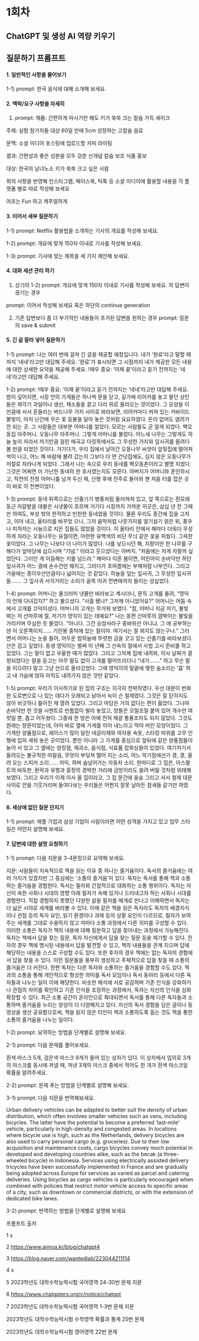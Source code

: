 # 1회차 
## ChatGPT 및 생성 AI 역량 키우기

## 질문하기 프롬프트

#### 1. 일반적인 사항을 물어보기

1-1) prompt: 
한국 음식에 대해 소개해 보세요.


#### 2. 맥락/요구 사항을 자세히

1) prompt: 
제품: 간편하게 마시기만 해도 키가 쑥쑥 크는 칼슘 가득 셰이크

주제: 실험 참가자들 대상 60일 만에 5cm 성장하는 고칼슘 음료

문맥: 소셜 미디어 포스팅에 업로드할 카피 라이팅

결과: 간편성과 좋은 성분을 모두 갖춘 신개념 칼슘 보조 식품 홍보 

대상: 한국의 남녀노소 키가 쑥쑥 크고 싶은 사람

위의 사항을 반영해 인스타그램, 페이스북, 틱톡 등 소셜 미디어에 활용할 내용을 각 플랫폼 별로 따로 작성해 보세요

어조는 Fun 하고 캐주얼하게


#### 3. 이어서 세부 질문하기

1-1) prompt:  Netflix 활용법을 소개하는 기사의 개요를 작성해 보세요.

1-2) prompt: 개요에 맞게 150자 이내로 기사를 작성해 보세요.

1-3) prompt: 기사에 맞는 제목을 세 가지 제안해 보세요.


#### 4. 대화 세션 관리 하기

1) 상기의 1-2) prompt: 개요에 맞게 150자 이내로 기사를 작성해 보세요. 의 답변이 끊기는 경우

prompt: 이어서 작성해 보세요 혹은 하단의 continue generation 

2) 기존 답변보다 좀 더 부가적인 내용들이 추가된 답변을 원하는 경우
prompt: 질문의 save & submit 


#### 5. 긴 글 잘라 넣어 질문하기

1-1) prompt: 나는 여러 번에 걸쳐 긴 글을 제공할 예정입니다. 내가 ‘완료’라고 말할 때까지 ‘네네’라고만 대답해 주세요. ’완료’가 표시되면 그 시점까지 내가 제공한 모든 내용에 대한 상세한 요약을 제공해 주세요.
!매우 중요: ‘이제 끝’이라고 듣기 전까지는 ‘네네’라고만 대답해 주세요.

1-2) prompt: !매우 중요: ‘이제 끝’이라고 듣기 전까지는 ‘네네’라고만 대답해 주세요.
밤이 깊어지면, 시장 안의 가게들은 하나씩 문을 닫고, 길가에 리어카를 놓고 팔던 상인들은 제각기 과일이나 생선, 채소들을 끌고 다리 위로 올라오는 것이었다. 그 모양을 이만큼에 서서 흔들리는 버드나무 가지 사이로 바라보면, 리어카마다 켜져 있는 카바이드 불빛이, 마치 난간에 무슨 꽃 등불을 달아 놓은 것처럼 요요하였다. 돈이 없어도 염려가 안 되는 곳. 그 사람들은 대부분 어머니를 알았다. 모르는 사람들도 곧 알게 되었다. 벽오동집 아주머니. 오동나무 아주머니. 그렇게 어머니를 불렀다. 어느새 나무는 그렇게도 하늘 높이 자라서 저기만큼 걸린 매곡교 다릿목에서도 그 무성한 가지와 잎사귀를 올려다볼 만큼 되었던 것이다. 거기다가, 우리 집에서 날아간 오동나무 씨앗이 앞뒷집에 떨어져 싹이 나고, 어느 해 바람에 불려 갔는지 그보다 더 먼 건넛집에도, 심지 않은 오동나무가 저절로 자라나게 되었다. 그래서 나는 속으로 우리 동네를 벽오동촌이라고 별명 지었다. 그것은 어쩌면 이 가난한 동네의 한 호사였는지도 모른다. 아버지가 어머니와 혼인하시고, 작천의 친정 어머니를 남겨 두신 채, 신행 후에 전주로 돌아와 맨 처음 터를 잡은 곳이 바로 이 천변이었다.

1-3) prompt: 동네 뒤쪽으로는 산줄기가 병풍처럼 둘러쳐져 있고, 앞 쪽으로는 흰모래 둥근 자갈밭을 데불은 시냇물이 흐르며 거기다 시장까지 가까운 이곳은, 삼십 년 전 그때만 하여도, 부성 밖의 한적하고 빈한한 동네였을 것이다. 물론 우리도 중간에 집을 고치고, 이어 내고, 울타리를 바꾸었 으나, 그저 움막처럼 나뭇가지를 얼기설기 얽은 뒤, 풍우나 피하자는 시늉으로 지은 집들도 많았을 것이다. 이 울타리 안에서 해마다 더욱더 무성하게 자라는 오동나무는 유월이면, 아련한 유백색의 비단 무늬 같은 꽃을 피웠다. 그윽한 꽃이었다. 그 나무는 나보다 더 나이가 많았다. 나를 낳으시던 해, 지팡이만 한 나무를 구해다가 앞마당에 심으시며 “기념.” 이라고 웃으셨다는 아버지. “처음에는 저게 자랄까 싶었단다. 그러던 게 이듬해는 키를 넘드라.” 해마다 이른 봄이면, 어린아이 손바닥만 하던 잎사귀가 어느 결에 손수건만 해지고, 그러다가 초여름에는 부채처럼 나부낀다. 그리고 가을에는 종이우산만큼이나 넓어지는 것 같았다. 하늘을 덮는 잎사귀, 그 무성한 잎사귀들……. 그 잎사귀 서걱거리는 소리가 골목 어귀 천변에까지 들리는 성싶었다.

1-4) prompt: 어머니는 물끄러미 냇물만 바라보고 계시더니, 문득 고개를 돌려, “영익이 언제 다녀갔지?” 하고 물으셨다. “사흘 됐나? 그저께 아니었어요?” 어머니는 어둠 속에서 고개를 끄덕이셨다. 어머니의 고개는 무거워 보였다. “참, 어머니 지금 저기, 불빛 뵈는 저 산마루에 절, 저기가 영익이 있는 데예요?” 나는 동편 산마루의 깜박이는 불빛을 가리키며 무심한 듯 물었다. “아니다. 그건 승암사라구 중바위산 아니냐. 그 애 공부하는 덴 이 오른쪽이지…… 기린봉 중턱에 있는 절이야. 여기서는 잘 뵈지도 않는구나.” 그러면서 어머니는 눈을 들어, 어두운 밤하늘에 뚜렷한 금을 긋고 있는 산줄기를 바라보셨다. 산은 검고 깊었다. 동생 영익이는 벌써 이 년째 그 산속의 절에서 사법 고시 준비를 하고 있었다. 그는 말이 없고 우울한 때가 많았다. 그리고 그저께 집에 내려와, 이사 날짜가 결정되었다는 말을 듣고는 아무 말도 없이 고개를 떨어뜨리더니 “내가…….” 하고 무슨 말을 이으려다 말고 그냥 산으로 올라갔었다. 그때 영익이의 말끝에 맺힌 숨소리는 ‘흡’ 하고 내 가슴에 얹혀 아직도 내려가지 않은 것만 같았다.

1-5) prompt: 우리가 이사하기로 된 집의 구조는 지극히 천박하였다. 우선 대문이 번화한 도로변으로 나 있는 데다가 오래되고 낡아서 녹이 슨 철제였다. 그것은 잘 닫히지도 않아 비긋하니 틀어진 채 열려 있었다. 그리고 마당은 거의 없다는 편이 옳았다. 그나마 손바닥만 한 것을 시멘트로 빈틈없이 발라 놓았고, 방들은 오밀조밀 붙어 있어 개수만 여럿일 뿐, 좁고 어두웠다. 그중에 한 방은 아예 전혀 채광 통풍조차도 되지 않았다. 그것도 원래는 창문이었는데, 아마 바로 옆에 가게를 이어 내느라고 막아 버린 모양이었다. 그 가게란 양품점으로, 레이스가 많이 달린 네글리제와 여자용 속옷, 스타킹 따위를 고무 인형에 입혀 세워 놓은 곳이었다. 뿐만 아니라 그 가게를 중심으로 앞뒤에 같은 양품점들이 늘어 서 있고 그 옆에는 양장점, 제과소, 음식점, 식료품 잡화상들이 있었다. 여기저기서 들려오는 불규칙한 마찰음, 무엇이 부딪쳐 떨어 지는 소리, 어느 악기점에선가 쿵, 쿵, 울려 오는 스피커 소리…… 끼익, 하며 숨넘어가는 자동차 소리. 한마디로 그 집은, 아스팔트의 바둑판, 환락과 유행과 흥정의 경박한 거리에 금방이라도 쓸려 버릴 것처럼 위태해 보였다. 그리고 우리가 이제 이사 올 집이라고, 그 집 문간에 웅숭 그리고 서서 철제 대문 사이로 안을 기웃거리며 들여다보는 우리들은 어쩐지 잘못 날아든 참새들 같기만 하였다.


#### 6. 세상에 없던 질문 던지기

1-1) prompt: 애플 기업과 삼성 기업이 사람이라면 어떤 성격을 가지고 있고 업무 스타일은 어떤지 설명해 보세요.


#### 7. 답변에 대한 설명 요청하기

1-1) prompt: 다음 지문을 3-4문장으로 요약해 보세요. 

지문: 사람들이 지속적으로 책을 읽는 이유 중 하나는 즐거움이다. 독서의 즐거움에는 여러 가지가 있겠지만 그 중심에는 ‘소통의 즐거움’이 있다. 독자는 독서를 통해 책과 소통하는 즐거움을 경험한다. 독서는 필자와 간접적으로 대화하는 소통 행위이다. 독자는 자신이 속한 사회나 시대의 영향 아래 필자가 속해 있거나 드러내고자 하는 사회나 시대를 경험한다. 직접 경험하지 못했던 다양한 삶을 필자를 매개로 만나고 이해하면서 독자는 더 넓은 시야로 세계를 바라볼 수 있다. 이때 같은 책을 읽은 독자라도 독자의 배경지식이나 관점 등의 독자 요인, 읽기 환경이나 과제 등의 상황 요인이 다르므로, 필자가 보여 주는 세계를 그대로 수용하지 않고 저마다 소통 과정에서 다른 의미를 구성할 수 있다. 이러한 소통은 독자가 책의 내용에 대해 질문하고 답을 찾아내는 과정에서 가능해진다. 독자는 책에서 답을 찾는 질문, 독자 자신에게서 답을 찾는 질문 등을 제기할 수 있다. 전자의 경우 책에 명시된 내용에서 답을 발견할 수 있고, 책의 내용들을 관계 지으며 답에 해당하는 내용을 스스로 구성할 수도 있다. 또한 후자의 경우 책에는 없는 독자의 경험에서 답을 찾을 수 있다. 이런 질문들을 풍부히 생성하고 주체적으로 답을 찾을 때 소통의 즐거움은 더 커진다. 한편 독자는 다른 독자와 소통하는 즐거움을 경험할 수도 있다. 책과의 소통을 통해 개인적으로 형성한 의미를 독서 모임이나 독서 동아리 등에서 다른 독자들과 나누는 일이 이에 해당한다. 비슷한 해석에 서로 공감하며 기존 인식을 강화하거나 관점의 차이를 확인하고 기존 인식을 조정하는 과정에서, 독자는 자신의 인식을 심화 확장할 수 있다. 최근 소통 공간이 온라인으로 확대되면서 독서를 통해 다른 독자들과 소통하며 즐거움을 누리는 양상이 더 다양해지고 있다. 자신의 독서 경험을 담은 글이나 동영상을 생산 공유함으로써, 책을 읽지 않은 타인이 책과 소통하도록 돕는 것도 책을 통한 소통의 즐거움을 나누는 일이다.

1-2) prompt: 요약하는 방법을 단계별로 설명해 보세요.

2-1) prompt: 다음 문제를 풀어보세요.

흰색 마스크 5개, 검은색 마스크 9개가 들어 있는 상자가 있다. 이 상자에서 임의로 3개의 마스크를 동시에 꺼낼 때, 꺼낸 3개의 마스크 중에서 적어도 한 개가 흰색 마스크일 확률을 알려주세요.

2-2)  prompt: 문제 푸는 방법을 단계별로 설명해 보세요.

3-1) prompt: 다음 지문을 번역해보세요.

Urban delivery vehicles can be adapted to better suit the density of urban distribution, which often involves smaller vehicles such as vans, including bicycles. The latter have the potential to become a preferred ‘last-mile’ vehicle, particularly in high-density and congested areas. In locations where bicycle use is high, such as the Netherlands, delivery bicycles are also used to carry personal cargo (e.g. groceries). Due to their low acquisition and maintenance costs, cargo bicycles convey much potential in developed and developing countries alike, such as the becak (a three-wheeled bicycle) in Indonesia. Services using electrically assisted delivery tricycles have been successfully implemented in France and are gradually being adopted across Europe for services as varied as parcel and catering deliveries. Using bicycles as cargo vehicles is particularly encouraged when combined with policies that restrict motor vehicle access to specific areas of a city, such as downtown or commercial districts, or with the extension of dedicated bike lanes.

3-2) prompt: 번역하는 방법을 단계별로 설명해 보세요




프롬프트 출처

1 x

2 https://www.aimoa.kr/blog/chatgpt4

3 https://blog.naver.com/wantedlab/223044211114

4 x

5 2023학년도 대학수학능력시험 국어영역 24-30번 문제 지문

6 https://www.chatgpters.org/c/notice/chatgpt

7 2023학년도 대학수학능력시험 국어영역 1-3번 문제 지문

2023학년도 대학수학능력시험 수학영역 확률과 통계 25번 문제

2023학년도 대학수학능력시험 영어영역 22번 문제
